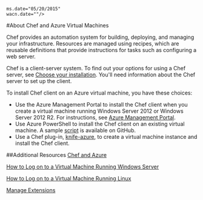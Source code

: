 <properties title="About Chef and Azure Virtual Machines" pageTitle="About Chef and Azure Virtual Machines" description="Describes installing and configuring Chef on a VM in Azure" metaKeywords="" services="virtual machines" solutions="" documentationCenter="" authors="kathydav" manager="timlt" videoId="" scriptId="" />
<tags 
	ms.service="virtual-machines" 
	
	ms.date="05/20/2015" 
	wacn.date=""/>

#About Chef and Azure Virtual Machines

Chef provides an automation system for building, deploying, and managing your infrastructure. Resources are managed using recipes, which are reusable definitions that provide instructions for tasks such as configuring a web server.   

Chef is a client-server system. To find out your options for using a Chef server, see [Choose your installation](http://www.getchef.com/chef/choose-your-version/). You'll need information about the Chef server to set up the client. 

To install Chef client on an Azure virtual machine, you have these choices:

- Use the Azure Management Portal to install the Chef client when you create a virtual machine running Windows Server 2012 or Windows Server 2012 R2. For instructions, see [Azure Management Portal](https://docs.chef.io/azure_portal.html).
- Use Azure PowerShell to install the Chef client on an existing virtual machine. A sample [script](https://gist.github.com/kaustubh-d/cea1aa75baebd3615609) is available on GitHub.
- Use a Chef plug-in, [knife-azure](http://docs.getchef.com/plugin_knife_azure.html), to create a virtual machine instance and install the Chef client.   


##Additional Resources
[Chef and Azure]

[How to Log on to a Virtual Machine Running Windows Server]

[How to Log on to a Virtual Machine Running Linux]

[Manage Extensions]

<!--Link references-->
[Chef and Azure]: http://www.getchef.com/solutions/azure/
[How to Log on to a Virtual Machine Running Windows Server]: /documentation/articles/virtual-machines-log-on-windows-server/
[How to Log on to a Virtual Machine Running Linux]: /documentation/articles/virtual-machines-linux-how-to-log-on
[Manage Extensions]: https://msdn.microsoft.com/zh-cn/library/dn606311.aspx


